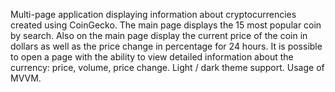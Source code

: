 Multi-page application displaying information about cryptocurrencies created using CoinGecko.
The main page displays the 15 most popular coin by search.
Also on the main page display the current price of the coin in dollars as well as the price change in percentage for 24 hours.
It is possible to open a page with the ability to view detailed information about the currency: price, volume, price change.
Light / dark theme support.
Usage of MVVM.

